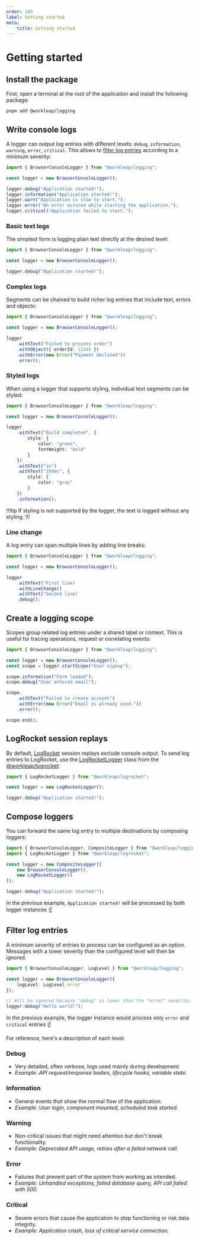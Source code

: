 ```yaml
---
order: 100
label: Getting started
meta:
    title: Getting started
---
```


# Getting started

## Install the package

First, open a terminal at the root of the application and install the following package:

```bash
pnpm add @workleap/logging
```

## Write console logs

A logger can output log entries with different levels: `debug`, `information`, `warning`, `error`, `critical`. This allows to [filter log entries](#filter-log-entries) according to a minimum severity:

```ts !#5-9
import { BrowserConsoleLogger } from "@workleap/logging";

const logger = new BrowserConsoleLogger();

logger.debug("Application started!");
logger.information("Application started!");
logger.warn("Application is slow to start.");
logger.error("An error occured while starting the application.");
logger.critical("Application failed to start.");
```

### Basic text logs

The simplest form is logging plain text directly at the desired level:

```ts !#5
import { BrowserConsoleLogger } from "@workleap/logging";

const logger = new BrowserConsoleLogger();

logger.debug("Application started!");
```

### Complex logs

Segments can be chained to build richer log entries that include text, errors and objects:

```ts !#5-9
import { BrowserConsoleLogger } from "@workleap/logging";

const logger = new BrowserConsoleLogger();

logger
    .withText("Failed to process order")
    .withObject({ orderId: 12345 })
    .withError(new Error("Payment declined"))
    .error();
```

### Styled logs

When using a logger that supports styling, individual text segments can be styled:

```ts !#7-10,14-16
import { BrowserConsoleLogger } from "@workleap/logging";

const logger = new BrowserConsoleLogger();

logger
    .withText("Build completed", {
        style: {
            color: "green",
            fontWeight: "bold"
        }
    })
    .withText("in")
    .withText("250ms", { 
        style: {
            color: "gray"
        } 
    })
    .information();
```

!!!tip
If styling is not supported by the logger, the text is logged without any styling.
!!!

### Line change

A log entry can span multiple lines by adding line breaks:

```ts !#7
import { BrowserConsoleLogger } from "@workleap/logging";

const logger = new BrowserConsoleLogger();

logger
    .withText("First line)
    .withLineChange()
    .withText("Second line)
    .debug();
```

## Create a logging scope

Scopes group related log entries under a shared label or context. This is useful for tracing operations, request or correlating events:

```ts !#4
import { BrowserConsoleLogger } from "@workleap/logging";

const logger = new BrowserConsoleLogger();
const scope = logger.startScope("User signup");

scope.information("Form loaded");
scope.debug("User entered email");

scope.
    .withText("Failed to create account")
    .withError(new Error("Email is already used."))
    .error();

scope.end();
```

## LogRocket session replays

By default, [LogRocket](https://logrocket.com/) session replays exclude console output. To send log entries to LogRocket, use the [LogRocketLogger](https://workleap.github.io/wl-telemetry/honeycomb/reference/logrocketlogger) class from the [@workleap/logrocket](https://www.npmjs.com/package/@workleap/logrocket):

```ts !#3
import { LogRocketLogger } from "@workleap/logrocket";

const logger = new LogRocketLogger();

logger.debug("Application started!");
```

## Compose loggers

You can forward the same log entry to multiple destinations by composing loggers:

```ts !#4-7
import { BrowserConsoleLogger, CompositeLogger } from "@workleap/logging";
import { LogRocketLogger } from "@workleap/logrocket";

const logger = new CompositeLogger([
    new BrowserConsoleLogger(),
    new LogRocketLogger()
]);

logger.debug("Application started!");
```

In the previous example, `Application started!` will be processed by both logger instances :point_up:

## Filter log entries

A minimum severity of entries to process can be configured as an option. Messages with a lower severity than the configured level will then be ignored.

```ts !#4
import { BrowserConsoleLogger, LogLevel } from "@workleap/logging";

const logger = new BrowserConsoleLogger({
    logLevel: LogLevel.error
});

// Will be ignored because "debug" is lower than the "error" severity.
logger.debug("Hello world!");
```

In the previous example, the logger instance would process only `error` and `critical` entries :point_up:

For reference, here's a description of each level:

### Debug

- Very detailed, often verbose, logs used mainly during development.
- _Example: API request/response bodies, lifecycle hooks, variable state._

### Information

- General events that show the normal flow of the application.
- _Example: User login, component mounted, scheduled task started._

### Warning

- Non-critical issues that might need attention but don't break functionality.
- _Example: Deprecated API usage, retries after a failed network call._

### Error

- Failures that prevent part of the system from working as intended.
- _Example: Unhandled exceptions, failed database query, API call failed with 500._

### Critical

- Severe errors that cause the application to stop functioning or risk data integrity.
- _Example: Application crash, loss of critical service connection._






